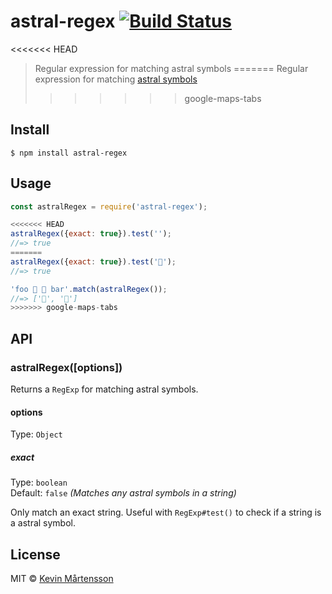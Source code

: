 # astral-regex [![Build Status](https://travis-ci.org/kevva/astral-regex.svg?branch=master)](https://travis-ci.org/kevva/astral-regex)

<<<<<<< HEAD
> Regular expression for matching astral symbols
=======
> Regular expression for matching [astral symbols](https://everything2.com/title/astral+plane)
>>>>>>> google-maps-tabs


## Install

```
$ npm install astral-regex
```


## Usage

```js
const astralRegex = require('astral-regex');

<<<<<<< HEAD
astralRegex({exact: true}).test('');
//=> true
=======
astralRegex({exact: true}).test('🦄');
//=> true

'foo 🦄 💩 bar'.match(astralRegex());
//=> ['🦄', '💩']
>>>>>>> google-maps-tabs
```


## API

### astralRegex([options])

Returns a `RegExp` for matching astral symbols.

#### options

Type: `Object`

##### exact

Type: `boolean`<br>
Default: `false` *(Matches any astral symbols in a string)*

Only match an exact string. Useful with `RegExp#test()` to check if a string is a astral symbol.


## License

MIT © [Kevin Mårtensson](https://github.com/kevva)
